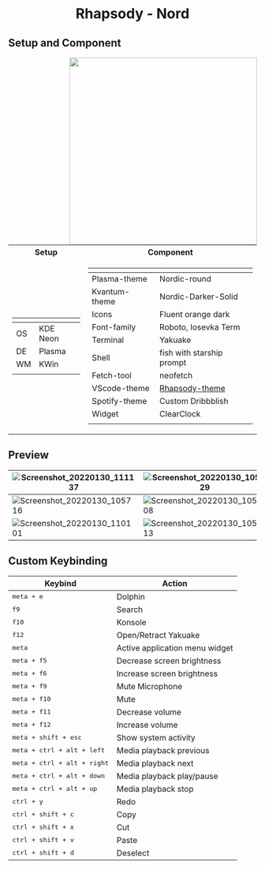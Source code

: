 <h1 align=center>Rhapsody - Nord</h1>

## Setup and Component
<img src="https://user-images.githubusercontent.com/72638249/151686391-2f5f3cef-d241-4114-848a-81bfa6bd4a78.png" align=right width=380>

<table>
<tr><th>Setup </th><th>Component</th></tr>
<tr><td>

| <!-- -->    | <!-- -->    |
| ------------- | ----------------------------------------------------------------------------------------------- |
| OS     | KDE Neon |
| DE        | Plasma                                                                                           |
| WM     | KWin                                                   |
| <!-- -->    | <!-- -->    |

</td><td>

| <!-- -->    | <!-- -->    |
| ------------- | ----------------------------------------------------------------------------------------------- |
| Plasma-theme     | Nordic-round                                                  |
| Kvantum-theme | Nordic-Darker-Solid                                                                                        |
| Icons    | Fluent orange dark                                                                                       |
| Font-family   | Roboto, Iosevka Term                                                                                |
| Terminal    | Yakuake                                                     |
  | Shell         | fish with starship prompt                                                              |
| Fetch-tool    | neofetch                                                     |
| VScode-theme| [Rhapsody-theme](https://marketplace.visualstudio.com/items?itemName=AdiKurniawan.rhapsody-theme)                                                                                        |
| Spotify-theme | Custom Dribbblish                                                                                       |
| Widget        | ClearClock                                                                                         |
  | <!-- -->    | <!-- -->    |

</td></tr> </table>

## Preview
| ![Screenshot_20220130_111137](https://user-images.githubusercontent.com/72638249/151686386-41d2e591-e25d-453a-b995-27f9661e7a7f.png)     | ![Screenshot_20220130_105529](https://user-images.githubusercontent.com/72638249/151686396-ea5f8378-859e-40a9-a52e-00d57fb75610.png)|
| ------------- | ----------------------------------------------------------------------------------------------- |
| ![Screenshot_20220130_105716](https://user-images.githubusercontent.com/72638249/151686419-fe11dc80-df82-4c33-a0aa-edf4b9aecd17.png)    | ![Screenshot_20220130_105808](https://user-images.githubusercontent.com/72638249/151686427-5f3d6508-7dbb-4585-83a5-67f175516608.png)|
| ![Screenshot_20220130_110101](https://user-images.githubusercontent.com/72638249/151686432-0d158e83-a91b-4f29-8b1c-01b71d534454.png)    | ![Screenshot_20220130_105913](https://user-images.githubusercontent.com/72638249/151686436-34c4c850-a9a5-4cf7-a104-885e76630450.png)|




## Custom Keybinding
| Keybind | Action |
| --- | --- |
| <kbd>meta + e</kbd> | Dolphin |
| <kbd>f9</kbd> | Search |
| <kbd>f10</kbd> | Konsole |
| <kbd>f12</kbd> | Open/Retract Yakuake |
| <kbd>meta</kbd> | Active application menu widget |
| <kbd>meta + f5</kbd> | Decrease screen brightness |
| <kbd>meta + f6</kbd> | Increase screen brightness |
| <kbd>meta + f9</kbd> | Mute Microphone |
| <kbd>meta + f10</kbd> | Mute |
| <kbd>meta + f11</kbd> | Decrease volume |
| <kbd>meta + f12</kbd> | Increase volume |
| <kbd>meta + shift + esc</kbd> | Show system activity |
| <kbd>meta + ctrl + alt + left</kbd> | Media playback previous |
| <kbd>meta + ctrl + alt + right</kbd> | Media playback next |
| <kbd>meta + ctrl + alt + down</kbd> | Media playback play/pause |
| <kbd>meta + ctrl + alt + up</kbd> | Media playback stop |
| <kbd>ctrl + y</kbd> | Redo |
| <kbd>ctrl + shift + c</kbd> | Copy |
| <kbd>ctrl + shift + x</kbd> | Cut |
| <kbd>ctrl + shift + v</kbd> | Paste |
| <kbd>ctrl + shift + d</kbd> | Deselect |




